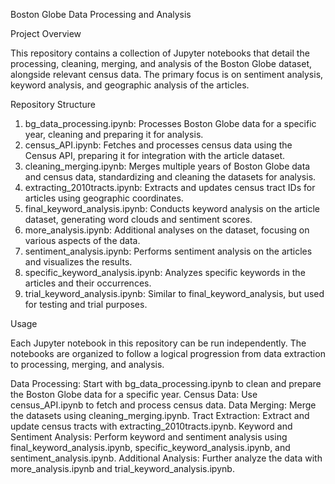 Boston Globe Data Processing and Analysis

Project Overview

This repository contains a collection of Jupyter notebooks that detail the processing, cleaning, merging, and analysis of the Boston Globe dataset, alongside relevant census data. The primary focus is on sentiment analysis, keyword analysis, and geographic analysis of the articles.

Repository Structure

1. bg_data_processing.ipynb: Processes Boston Globe data for a specific year, cleaning and preparing it for analysis.
2. census_API.ipynb: Fetches and processes census data using the Census API, preparing it for integration with the article dataset.
3. cleaning_merging.ipynb: Merges multiple years of Boston Globe data and census data, standardizing and cleaning the datasets for analysis.
4. extracting_2010tracts.ipynb: Extracts and updates census tract IDs for articles using geographic coordinates.
5. final_keyword_analysis.ipynb: Conducts keyword analysis on the article dataset, generating word clouds and sentiment scores.
6. more_analysis.ipynb: Additional analyses on the dataset, focusing on various aspects of the data.
7. sentiment_analysis.ipynb: Performs sentiment analysis on the articles and visualizes the results.
8. specific_keyword_analysis.ipynb: Analyzes specific keywords in the articles and their occurrences.
9. trial_keyword_analysis.ipynb: Similar to final_keyword_analysis, but used for testing and trial purposes.

Usage

Each Jupyter notebook in this repository can be run independently. The notebooks are organized to follow a logical progression from data extraction to processing, merging, and analysis.

Data Processing: Start with bg_data_processing.ipynb to clean and prepare the Boston Globe data for a specific year.
Census Data: Use census_API.ipynb to fetch and process census data.
Data Merging: Merge the datasets using cleaning_merging.ipynb.
Tract Extraction: Extract and update census tracts with extracting_2010tracts.ipynb.
Keyword and Sentiment Analysis: Perform keyword and sentiment analysis using final_keyword_analysis.ipynb, specific_keyword_analysis.ipynb, and sentiment_analysis.ipynb.
Additional Analysis: Further analyze the data with more_analysis.ipynb and trial_keyword_analysis.ipynb.